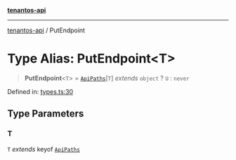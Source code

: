 [**tenantos-api**](../README.md)

***

[tenantos-api](../globals.md) / PutEndpoint

# Type Alias: PutEndpoint\<T\>

> **PutEndpoint**\<`T`\> = [`ApiPaths`](ApiPaths.md)\[`T`\] *extends* `object` ? `U` : `never`

Defined in: [types.ts:30](https://github.com/shadmanZero/tenantos-api/blob/5456fdea44f46a63455944d4982f5327cbeb3156/src/types.ts#L30)

## Type Parameters

### T

`T` *extends* keyof [`ApiPaths`](ApiPaths.md)
